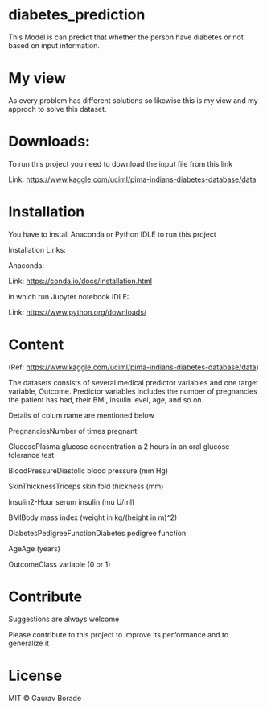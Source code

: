 # diabetes_prediction
This Model is can predict that whether the person have diabetes or not based on input information. 

# My view
As every problem has different solutions so likewise this is my view and my approch to solve this dataset.

# Downloads:

To run this project you need to download the input file from this link

Link: https://www.kaggle.com/uciml/pima-indians-diabetes-database/data

# Installation
You have to install Anaconda or Python IDLE to run this project

Installation Links:

Anaconda:

Link: https://conda.io/docs/installation.html

in which run Jupyter notebook
IDLE:

Link: https://www.python.org/downloads/

# Content
(Ref: https://www.kaggle.com/uciml/pima-indians-diabetes-database/data)

The datasets consists of several medical predictor variables and one target variable, Outcome. Predictor variables includes the number of pregnancies the patient has had, their BMI, insulin level, age, and so on.

Details of colum name are mentioned below

PregnanciesNumber of times pregnant

GlucosePlasma glucose concentration a 2 hours in an oral glucose tolerance test

BloodPressureDiastolic blood pressure (mm Hg)

SkinThicknessTriceps skin fold thickness (mm)

Insulin2-Hour serum insulin (mu U/ml)

BMIBody mass index (weight in kg/(height in m)^2)

DiabetesPedigreeFunctionDiabetes pedigree function

AgeAge (years)

OutcomeClass variable (0 or 1)


# Contribute

Suggestions are always welcome

Please contribute to this project to improve its performance and to generalize it


# License

MIT © Gaurav Borade
